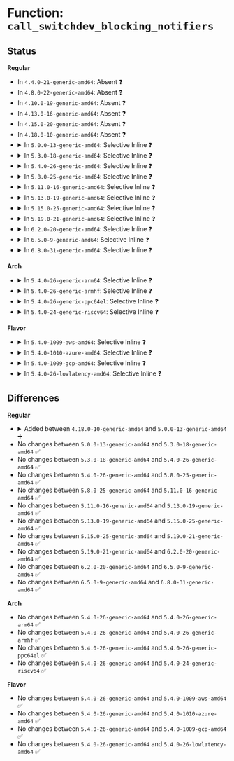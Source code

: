 # Function: <code>call_switchdev_blocking_notifiers</code>

## Status
<b>Regular</b>
<ul>
<li>
In <code>4.4.0-21-generic-amd64</code>: Absent ❓
</li>
<li>
In <code>4.8.0-22-generic-amd64</code>: Absent ❓
</li>
<li>
In <code>4.10.0-19-generic-amd64</code>: Absent ❓
</li>
<li>
In <code>4.13.0-16-generic-amd64</code>: Absent ❓
</li>
<li>
In <code>4.15.0-20-generic-amd64</code>: Absent ❓
</li>
<li>
In <code>4.18.0-10-generic-amd64</code>: Absent ❓
</li>
<li>
<details>
<summary>In <code>5.0.0-13-generic-amd64</code>: Selective Inline ❓</summary>

```c
int call_switchdev_blocking_notifiers(long unsigned int val, struct net_device * dev, struct switchdev_notifier_info * info, struct netlink_ext_ack * extack)
```

```json
{
  "name": "call_switchdev_blocking_notifiers",
  "collision_type": "Unique Global",
  "inline_type": "Selective",
  "funcs": [
    {
      "addr": 18446744071589315892,
      "name": "call_switchdev_blocking_notifiers",
      "external": true,
      "loc": "net/switchdev/switchdev.c:583",
      "file": "net/switchdev/switchdev.c",
      "inline": "not declared, inlined",
      "caller_inline": [
        "net/switchdev/switchdev.c:switchdev_port_obj_notify"
      ],
      "caller_func": []
    }
  ],
  "symbols": [
    {
      "addr": 18446744071589315776,
      "name": "call_switchdev_blocking_notifiers",
      "section": ".text",
      "bind": "STB_GLOBAL",
      "size": 33
    }
  ]
}
```
</details>
</li>
<li>
<details>
<summary>In <code>5.3.0-18-generic-amd64</code>: Selective Inline ❓</summary>

```c
int call_switchdev_blocking_notifiers(long unsigned int val, struct net_device * dev, struct switchdev_notifier_info * info, struct netlink_ext_ack * extack)
```

```json
{
  "name": "call_switchdev_blocking_notifiers",
  "collision_type": "Unique Global",
  "inline_type": "Selective",
  "funcs": [
    {
      "addr": 18446744071589770502,
      "name": "call_switchdev_blocking_notifiers",
      "external": true,
      "loc": "net/switchdev/switchdev.c:437",
      "file": "net/switchdev/switchdev.c",
      "inline": "not declared, inlined",
      "caller_inline": [
        "net/switchdev/switchdev.c:switchdev_port_obj_notify"
      ],
      "caller_func": []
    }
  ],
  "symbols": [
    {
      "addr": 18446744071589770384,
      "name": "call_switchdev_blocking_notifiers",
      "section": ".text",
      "bind": "STB_GLOBAL",
      "size": 33
    }
  ]
}
```
</details>
</li>
<li>
<details>
<summary>In <code>5.4.0-26-generic-amd64</code>: Selective Inline ❓</summary>

```c
int call_switchdev_blocking_notifiers(long unsigned int val, struct net_device * dev, struct switchdev_notifier_info * info, struct netlink_ext_ack * extack)
```

```json
{
  "name": "call_switchdev_blocking_notifiers",
  "collision_type": "Unique Global",
  "inline_type": "Selective",
  "funcs": [
    {
      "addr": 18446744071589994228,
      "name": "call_switchdev_blocking_notifiers",
      "external": true,
      "loc": "net/switchdev/switchdev.c:437",
      "file": "net/switchdev/switchdev.c",
      "inline": "not declared, inlined",
      "caller_inline": [
        "net/switchdev/switchdev.c:switchdev_port_obj_notify"
      ],
      "caller_func": []
    }
  ],
  "symbols": [
    {
      "addr": 18446744071589994112,
      "name": "call_switchdev_blocking_notifiers",
      "section": ".text",
      "bind": "STB_GLOBAL",
      "size": 33
    }
  ]
}
```
</details>
</li>
<li>
<details>
<summary>In <code>5.8.0-25-generic-amd64</code>: Selective Inline ❓</summary>

```c
int call_switchdev_blocking_notifiers(long unsigned int val, struct net_device * dev, struct switchdev_notifier_info * info, struct netlink_ext_ack * extack)
```

```json
{
  "name": "call_switchdev_blocking_notifiers",
  "collision_type": "Unique Global",
  "inline_type": "Selective",
  "funcs": [
    {
      "addr": 18446744071591024829,
      "name": "call_switchdev_blocking_notifiers",
      "external": true,
      "loc": "net/switchdev/switchdev.c:437",
      "file": "net/switchdev/switchdev.c",
      "inline": "not declared, inlined",
      "caller_inline": [
        "net/switchdev/switchdev.c:switchdev_port_obj_notify"
      ],
      "caller_func": []
    }
  ],
  "symbols": [
    {
      "addr": 18446744071591024720,
      "name": "call_switchdev_blocking_notifiers",
      "section": ".text",
      "bind": "STB_GLOBAL",
      "size": 33
    }
  ]
}
```
</details>
</li>
<li>
<details>
<summary>In <code>5.11.0-16-generic-amd64</code>: Selective Inline ❓</summary>

```c
int call_switchdev_blocking_notifiers(long unsigned int val, struct net_device * dev, struct switchdev_notifier_info * info, struct netlink_ext_ack * extack)
```

```json
{
  "name": "call_switchdev_blocking_notifiers",
  "collision_type": "Unique Global",
  "inline_type": "Selective",
  "funcs": [
    {
      "addr": 18446744071591088589,
      "name": "call_switchdev_blocking_notifiers",
      "external": true,
      "loc": "net/switchdev/switchdev.c:436",
      "file": "net/switchdev/switchdev.c",
      "inline": "not declared, inlined",
      "caller_inline": [
        "net/switchdev/switchdev.c:switchdev_port_obj_notify"
      ],
      "caller_func": []
    }
  ],
  "symbols": [
    {
      "addr": 18446744071591088480,
      "name": "call_switchdev_blocking_notifiers",
      "section": ".text",
      "bind": "STB_GLOBAL",
      "size": 33
    }
  ]
}
```
</details>
</li>
<li>
<details>
<summary>In <code>5.13.0-19-generic-amd64</code>: Selective Inline ❓</summary>

```c
int call_switchdev_blocking_notifiers(long unsigned int val, struct net_device * dev, struct switchdev_notifier_info * info, struct netlink_ext_ack * extack)
```

```json
{
  "name": "call_switchdev_blocking_notifiers",
  "collision_type": "Unique Global",
  "inline_type": "Selective",
  "funcs": [
    {
      "addr": 18446744071591019590,
      "name": "call_switchdev_blocking_notifiers",
      "external": true,
      "loc": "net/switchdev/switchdev.c:370",
      "file": "net/switchdev/switchdev.c",
      "inline": "not declared, inlined",
      "caller_inline": [
        "net/switchdev/switchdev.c:switchdev_port_obj_notify"
      ],
      "caller_func": []
    }
  ],
  "symbols": [
    {
      "addr": 18446744071591019504,
      "name": "call_switchdev_blocking_notifiers",
      "section": ".text",
      "bind": "STB_GLOBAL",
      "size": 33
    }
  ]
}
```
</details>
</li>
<li>
<details>
<summary>In <code>5.15.0-25-generic-amd64</code>: Selective Inline ❓</summary>

```c
int call_switchdev_blocking_notifiers(long unsigned int val, struct net_device * dev, struct switchdev_notifier_info * info, struct netlink_ext_ack * extack)
```

```json
{
  "name": "call_switchdev_blocking_notifiers",
  "collision_type": "Unique Global",
  "inline_type": "Selective",
  "funcs": [
    {
      "addr": 18446744071591860715,
      "name": "call_switchdev_blocking_notifiers",
      "external": true,
      "loc": "net/switchdev/switchdev.c:370",
      "file": "net/switchdev/switchdev.c",
      "inline": "not declared, inlined",
      "caller_inline": [
        "net/switchdev/switchdev.c:switchdev_bridge_port_unoffload",
        "net/switchdev/switchdev.c:switchdev_bridge_port_offload",
        "net/switchdev/switchdev.c:switchdev_port_obj_notify"
      ],
      "caller_func": []
    }
  ],
  "symbols": [
    {
      "addr": 18446744071591858848,
      "name": "call_switchdev_blocking_notifiers",
      "section": ".text",
      "bind": "STB_GLOBAL",
      "size": 33
    }
  ]
}
```
</details>
</li>
<li>
<details>
<summary>In <code>5.19.0-21-generic-amd64</code>: Selective Inline ❓</summary>

```c
int call_switchdev_blocking_notifiers(long unsigned int val, struct net_device * dev, struct switchdev_notifier_info * info, struct netlink_ext_ack * extack)
```

```json
{
  "name": "call_switchdev_blocking_notifiers",
  "collision_type": "Unique Global",
  "inline_type": "Selective",
  "funcs": [
    {
      "addr": 18446744071593577217,
      "name": "call_switchdev_blocking_notifiers",
      "external": true,
      "loc": "net/switchdev/switchdev.c:371",
      "file": "net/switchdev/switchdev.c",
      "inline": "not declared, inlined",
      "caller_inline": [
        "net/switchdev/switchdev.c:switchdev_bridge_port_unoffload",
        "net/switchdev/switchdev.c:switchdev_bridge_port_offload",
        "net/switchdev/switchdev.c:switchdev_port_obj_notify"
      ],
      "caller_func": []
    }
  ],
  "symbols": [
    {
      "addr": 18446744071593575728,
      "name": "call_switchdev_blocking_notifiers",
      "section": ".text",
      "bind": "STB_GLOBAL",
      "size": 45
    }
  ]
}
```
</details>
</li>
<li>
<details>
<summary>In <code>6.2.0-20-generic-amd64</code>: Selective Inline ❓</summary>

```c
int call_switchdev_blocking_notifiers(long unsigned int val, struct net_device * dev, struct switchdev_notifier_info * info, struct netlink_ext_ack * extack)
```

```json
{
  "name": "call_switchdev_blocking_notifiers",
  "collision_type": "Unique Global",
  "inline_type": "Selective",
  "funcs": [
    {
      "addr": 18446744071595502769,
      "name": "call_switchdev_blocking_notifiers",
      "external": true,
      "loc": "net/switchdev/switchdev.c:371",
      "file": "net/switchdev/switchdev.c",
      "inline": "not declared, inlined",
      "caller_inline": [
        "net/switchdev/switchdev.c:switchdev_bridge_port_unoffload",
        "net/switchdev/switchdev.c:switchdev_bridge_port_offload",
        "net/switchdev/switchdev.c:switchdev_port_obj_notify"
      ],
      "caller_func": []
    }
  ],
  "symbols": [
    {
      "addr": 18446744071595501104,
      "name": "call_switchdev_blocking_notifiers",
      "section": ".text",
      "bind": "STB_GLOBAL",
      "size": 45
    }
  ]
}
```
</details>
</li>
<li>
<details>
<summary>In <code>6.5.0-9-generic-amd64</code>: Selective Inline ❓</summary>

```c
int call_switchdev_blocking_notifiers(long unsigned int val, struct net_device * dev, struct switchdev_notifier_info * info, struct netlink_ext_ack * extack)
```

```json
{
  "name": "call_switchdev_blocking_notifiers",
  "collision_type": "Unique Global",
  "inline_type": "Selective",
  "funcs": [
    {
      "addr": 18446744071596011473,
      "name": "call_switchdev_blocking_notifiers",
      "external": true,
      "loc": "net/switchdev/switchdev.c:371",
      "file": "net/switchdev/switchdev.c",
      "inline": "not declared, inlined",
      "caller_inline": [
        "net/switchdev/switchdev.c:switchdev_bridge_port_unoffload",
        "net/switchdev/switchdev.c:switchdev_bridge_port_offload",
        "net/switchdev/switchdev.c:switchdev_port_obj_notify"
      ],
      "caller_func": []
    }
  ],
  "symbols": [
    {
      "addr": 18446744071596009808,
      "name": "call_switchdev_blocking_notifiers",
      "section": ".text",
      "bind": "STB_GLOBAL",
      "size": 45
    }
  ]
}
```
</details>
</li>
<li>
<details>
<summary>In <code>6.8.0-31-generic-amd64</code>: Selective Inline ❓</summary>

```c
int call_switchdev_blocking_notifiers(long unsigned int val, struct net_device * dev, struct switchdev_notifier_info * info, struct netlink_ext_ack * extack)
```

```json
{
  "name": "call_switchdev_blocking_notifiers",
  "collision_type": "Unique Global",
  "inline_type": "Selective",
  "funcs": [
    {
      "addr": 18446744071596875530,
      "name": "call_switchdev_blocking_notifiers",
      "external": true,
      "loc": "net/switchdev/switchdev.c:444",
      "file": "net/switchdev/switchdev.c",
      "inline": "not declared, inlined",
      "caller_inline": [
        "net/switchdev/switchdev.c:switchdev_bridge_port_replay",
        "net/switchdev/switchdev.c:switchdev_bridge_port_unoffload",
        "net/switchdev/switchdev.c:switchdev_bridge_port_offload",
        "net/switchdev/switchdev.c:switchdev_port_obj_notify"
      ],
      "caller_func": []
    }
  ],
  "symbols": [
    {
      "addr": 18446744071596873264,
      "name": "call_switchdev_blocking_notifiers",
      "section": ".text",
      "bind": "STB_GLOBAL",
      "size": 45
    }
  ]
}
```
</details>
</li>
</ul>
<b>Arch</b>
<ul>
<li>
<details>
<summary>In <code>5.4.0-26-generic-arm64</code>: Selective Inline ❓</summary>

```c
int call_switchdev_blocking_notifiers(long unsigned int val, struct net_device * dev, struct switchdev_notifier_info * info, struct netlink_ext_ack * extack)
```

```json
{
  "name": "call_switchdev_blocking_notifiers",
  "collision_type": "Unique Global",
  "inline_type": "Selective",
  "funcs": [
    {
      "addr": 18446603336503735296,
      "name": "call_switchdev_blocking_notifiers",
      "external": true,
      "loc": "net/switchdev/switchdev.c:437",
      "file": "net/switchdev/switchdev.c",
      "inline": "not declared, inlined",
      "caller_inline": [
        "net/switchdev/switchdev.c:switchdev_port_obj_notify"
      ],
      "caller_func": []
    }
  ],
  "symbols": [
    {
      "addr": 18446603336503735128,
      "name": "call_switchdev_blocking_notifiers",
      "section": ".text",
      "bind": "STB_GLOBAL",
      "size": 80
    }
  ]
}
```
</details>
</li>
<li>
<details>
<summary>In <code>5.4.0-26-generic-armhf</code>: Selective Inline ❓</summary>

```c
int call_switchdev_blocking_notifiers(long unsigned int val, struct net_device * dev, struct switchdev_notifier_info * info, struct netlink_ext_ack * extack)
```

```json
{
  "name": "call_switchdev_blocking_notifiers",
  "collision_type": "Unique Global",
  "inline_type": "Selective",
  "funcs": [
    {
      "addr": 3236365356,
      "name": "call_switchdev_blocking_notifiers",
      "external": true,
      "loc": "net/switchdev/switchdev.c:437",
      "file": "net/switchdev/switchdev.c",
      "inline": "not declared, inlined",
      "caller_inline": [
        "net/switchdev/switchdev.c:switchdev_port_obj_notify"
      ],
      "caller_func": []
    }
  ],
  "symbols": [
    {
      "addr": 3236365224,
      "name": "call_switchdev_blocking_notifiers",
      "section": ".text",
      "bind": "STB_GLOBAL",
      "size": 52
    }
  ]
}
```
</details>
</li>
<li>
<details>
<summary>In <code>5.4.0-26-generic-ppc64el</code>: Selective Inline ❓</summary>

```c
int call_switchdev_blocking_notifiers(long unsigned int val, struct net_device * dev, struct switchdev_notifier_info * info, struct netlink_ext_ack * extack)
```

```json
{
  "name": "call_switchdev_blocking_notifiers",
  "collision_type": "Unique Global",
  "inline_type": "Selective",
  "funcs": [
    {
      "addr": 13835058055297575140,
      "name": "call_switchdev_blocking_notifiers",
      "external": true,
      "loc": "net/switchdev/switchdev.c:437",
      "file": "net/switchdev/switchdev.c",
      "inline": "not declared, inlined",
      "caller_inline": [
        "net/switchdev/switchdev.c:switchdev_port_obj_notify"
      ],
      "caller_func": []
    }
  ],
  "symbols": [
    {
      "addr": 13835058055297574976,
      "name": "call_switchdev_blocking_notifiers",
      "section": ".text",
      "bind": "STB_GLOBAL",
      "size": 80
    }
  ]
}
```
</details>
</li>
<li>
<details>
<summary>In <code>5.4.0-24-generic-riscv64</code>: Selective Inline ❓</summary>

```c
int call_switchdev_blocking_notifiers(long unsigned int val, struct net_device * dev, struct switchdev_notifier_info * info, struct netlink_ext_ack * extack)
```

```json
{
  "name": "call_switchdev_blocking_notifiers",
  "collision_type": "Unique Global",
  "inline_type": "Selective",
  "funcs": [
    {
      "addr": 18446743936279656704,
      "name": "call_switchdev_blocking_notifiers",
      "external": true,
      "loc": "net/switchdev/switchdev.c:437",
      "file": "net/switchdev/switchdev.c",
      "inline": "not declared, inlined",
      "caller_inline": [
        "net/switchdev/switchdev.c:switchdev_port_obj_notify"
      ],
      "caller_func": []
    }
  ],
  "symbols": [
    {
      "addr": 18446743936279656588,
      "name": "call_switchdev_blocking_notifiers",
      "section": ".text",
      "bind": "STB_GLOBAL",
      "size": 78
    }
  ]
}
```
</details>
</li>
</ul>
<b>Flavor</b>
<ul>
<li>
<details>
<summary>In <code>5.4.0-1009-aws-amd64</code>: Selective Inline ❓</summary>

```c
int call_switchdev_blocking_notifiers(long unsigned int val, struct net_device * dev, struct switchdev_notifier_info * info, struct netlink_ext_ack * extack)
```

```json
{
  "name": "call_switchdev_blocking_notifiers",
  "collision_type": "Unique Global",
  "inline_type": "Selective",
  "funcs": [
    {
      "addr": 18446744071589597828,
      "name": "call_switchdev_blocking_notifiers",
      "external": true,
      "loc": "net/switchdev/switchdev.c:437",
      "file": "net/switchdev/switchdev.c",
      "inline": "not declared, inlined",
      "caller_inline": [
        "net/switchdev/switchdev.c:switchdev_port_obj_notify"
      ],
      "caller_func": []
    }
  ],
  "symbols": [
    {
      "addr": 18446744071589597712,
      "name": "call_switchdev_blocking_notifiers",
      "section": ".text",
      "bind": "STB_GLOBAL",
      "size": 33
    }
  ]
}
```
</details>
</li>
<li>
<details>
<summary>In <code>5.4.0-1010-azure-amd64</code>: Selective Inline ❓</summary>

```c
int call_switchdev_blocking_notifiers(long unsigned int val, struct net_device * dev, struct switchdev_notifier_info * info, struct netlink_ext_ack * extack)
```

```json
{
  "name": "call_switchdev_blocking_notifiers",
  "collision_type": "Unique Global",
  "inline_type": "Selective",
  "funcs": [
    {
      "addr": 18446744071589322356,
      "name": "call_switchdev_blocking_notifiers",
      "external": true,
      "loc": "net/switchdev/switchdev.c:437",
      "file": "net/switchdev/switchdev.c",
      "inline": "not declared, inlined",
      "caller_inline": [
        "net/switchdev/switchdev.c:switchdev_port_obj_notify"
      ],
      "caller_func": []
    }
  ],
  "symbols": [
    {
      "addr": 18446744071589322240,
      "name": "call_switchdev_blocking_notifiers",
      "section": ".text",
      "bind": "STB_GLOBAL",
      "size": 33
    }
  ]
}
```
</details>
</li>
<li>
<details>
<summary>In <code>5.4.0-1009-gcp-amd64</code>: Selective Inline ❓</summary>

```c
int call_switchdev_blocking_notifiers(long unsigned int val, struct net_device * dev, struct switchdev_notifier_info * info, struct netlink_ext_ack * extack)
```

```json
{
  "name": "call_switchdev_blocking_notifiers",
  "collision_type": "Unique Global",
  "inline_type": "Selective",
  "funcs": [
    {
      "addr": 18446744071590039860,
      "name": "call_switchdev_blocking_notifiers",
      "external": true,
      "loc": "net/switchdev/switchdev.c:437",
      "file": "net/switchdev/switchdev.c",
      "inline": "not declared, inlined",
      "caller_inline": [
        "net/switchdev/switchdev.c:switchdev_port_obj_notify"
      ],
      "caller_func": []
    }
  ],
  "symbols": [
    {
      "addr": 18446744071590039744,
      "name": "call_switchdev_blocking_notifiers",
      "section": ".text",
      "bind": "STB_GLOBAL",
      "size": 33
    }
  ]
}
```
</details>
</li>
<li>
<details>
<summary>In <code>5.4.0-26-lowlatency-amd64</code>: Selective Inline ❓</summary>

```c
int call_switchdev_blocking_notifiers(long unsigned int val, struct net_device * dev, struct switchdev_notifier_info * info, struct netlink_ext_ack * extack)
```

```json
{
  "name": "call_switchdev_blocking_notifiers",
  "collision_type": "Unique Global",
  "inline_type": "Selective",
  "funcs": [
    {
      "addr": 18446744071590089892,
      "name": "call_switchdev_blocking_notifiers",
      "external": true,
      "loc": "net/switchdev/switchdev.c:437",
      "file": "net/switchdev/switchdev.c",
      "inline": "not declared, inlined",
      "caller_inline": [
        "net/switchdev/switchdev.c:switchdev_port_obj_notify"
      ],
      "caller_func": []
    }
  ],
  "symbols": [
    {
      "addr": 18446744071590089776,
      "name": "call_switchdev_blocking_notifiers",
      "section": ".text",
      "bind": "STB_GLOBAL",
      "size": 33
    }
  ]
}
```
</details>
</li>
</ul>

## Differences
<b>Regular</b>
<ul>
<li>
<details>
<summary>Added between <code>4.18.0-10-generic-amd64</code> and <code>5.0.0-13-generic-amd64</code> ➕</summary>

```c
int call_switchdev_blocking_notifiers(long unsigned int val, struct net_device * dev, struct switchdev_notifier_info * info, struct netlink_ext_ack * extack)
```
</details>
</li>
<li>
No changes between <code>5.0.0-13-generic-amd64</code> and <code>5.3.0-18-generic-amd64</code> ✅
</li>
<li>
No changes between <code>5.3.0-18-generic-amd64</code> and <code>5.4.0-26-generic-amd64</code> ✅
</li>
<li>
No changes between <code>5.4.0-26-generic-amd64</code> and <code>5.8.0-25-generic-amd64</code> ✅
</li>
<li>
No changes between <code>5.8.0-25-generic-amd64</code> and <code>5.11.0-16-generic-amd64</code> ✅
</li>
<li>
No changes between <code>5.11.0-16-generic-amd64</code> and <code>5.13.0-19-generic-amd64</code> ✅
</li>
<li>
No changes between <code>5.13.0-19-generic-amd64</code> and <code>5.15.0-25-generic-amd64</code> ✅
</li>
<li>
No changes between <code>5.15.0-25-generic-amd64</code> and <code>5.19.0-21-generic-amd64</code> ✅
</li>
<li>
No changes between <code>5.19.0-21-generic-amd64</code> and <code>6.2.0-20-generic-amd64</code> ✅
</li>
<li>
No changes between <code>6.2.0-20-generic-amd64</code> and <code>6.5.0-9-generic-amd64</code> ✅
</li>
<li>
No changes between <code>6.5.0-9-generic-amd64</code> and <code>6.8.0-31-generic-amd64</code> ✅
</li>
</ul>
<b>Arch</b>
<ul>
<li>
No changes between <code>5.4.0-26-generic-amd64</code> and <code>5.4.0-26-generic-arm64</code> ✅
</li>
<li>
No changes between <code>5.4.0-26-generic-amd64</code> and <code>5.4.0-26-generic-armhf</code> ✅
</li>
<li>
No changes between <code>5.4.0-26-generic-amd64</code> and <code>5.4.0-26-generic-ppc64el</code> ✅
</li>
<li>
No changes between <code>5.4.0-26-generic-amd64</code> and <code>5.4.0-24-generic-riscv64</code> ✅
</li>
</ul>
<b>Flavor</b>
<ul>
<li>
No changes between <code>5.4.0-26-generic-amd64</code> and <code>5.4.0-1009-aws-amd64</code> ✅
</li>
<li>
No changes between <code>5.4.0-26-generic-amd64</code> and <code>5.4.0-1010-azure-amd64</code> ✅
</li>
<li>
No changes between <code>5.4.0-26-generic-amd64</code> and <code>5.4.0-1009-gcp-amd64</code> ✅
</li>
<li>
No changes between <code>5.4.0-26-generic-amd64</code> and <code>5.4.0-26-lowlatency-amd64</code> ✅
</li>
</ul>
